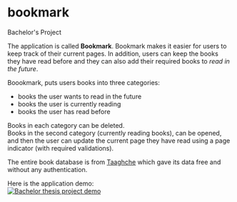# bookmark
Bachelor's Project

The application is called **Bookmark**. Bookmark makes it easier for users to keep track of their current pages. In addition, users
can keep the books they have read before and they can also add their required books to *read in the future*.

Boookmark, puts users books into three categories:

* books the user wants to read in the future
* books the user is currently reading
* books the user has read before

Books in each category can be deleted.\
Books in the second category (currently reading books), can be opened, and then the user can update the current page they have read using a page indicator
(with required validations).

The entire book database is from [Taaghche](https://taaghche.com) which gave its data free and without any authentication.

Here is the application demo:\
[![Bachelor thesis project demo](https://img.youtube.com/vi/RqArrwD899E/0.jpg)](https://www.youtube.com/watch?v=RqArrwD899E)

